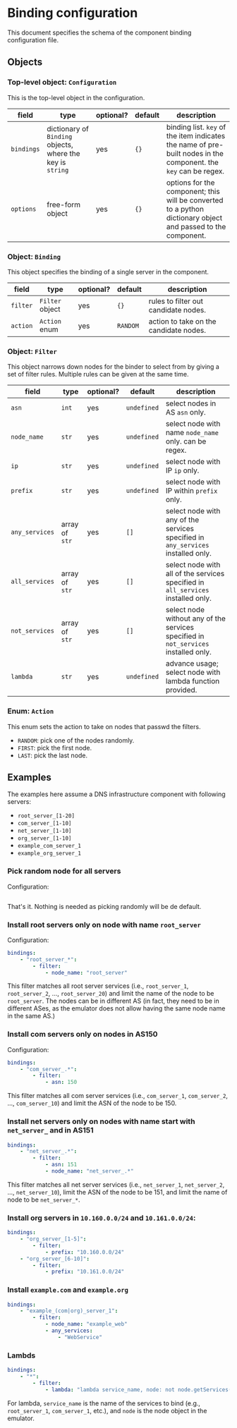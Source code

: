 # Binding configuration

This document specifies the schema of the component binding configuration file.

## Objects

### Top-level object: `Configuration`

This is the top-level object in the configuration.

|field|type|optional?|default|description|
|--|--|--|--|--|
|`bindings`|dictionary of `Binding` objects, where the key is `string`|yes|`{}`|binding list. `key` of the item indicates the name of pre-built nodes in the component. the `key` can be regex.|
|`options`|free-form object|yes|`{}`|options for the component; this will be converted to a python dictionary object and passed to the component.|

### Object: `Binding`

This object specifies the binding of a single server in the component.

|field|type|optional?|default|description|
|--|--|--|--|--|
|`filter`|`Filter` object|yes|`{}`|rules to filter out candidate nodes.|
|`action`|`Action` enum|yes|`RANDOM`|action to take on the candidate nodes.|

### Object: `Filter`

This object narrows down nodes for the binder to select from by giving a set of filter rules. Multiple rules can be given at the same time.

|field|type|optional?|default|description|
|--|--|--|--|--|
|`asn`|`int`|yes|`undefined`|select nodes in AS `asn` only.|
|`node_name`|`str`|yes|`undefined`|select node with name `node_name` only. can be regex.|
|`ip`|`str`|yes|`undefined`|select node with IP `ip` only.|
|`prefix`|`str`|yes|`undefined`|select node with IP within `prefix` only.|
|`any_services`|array of `str`|yes|`[]`|select node with any of the services specified in `any_services` installed only.|
|`all_services`|array of `str`|yes|`[]`|select node with all of the services specified in `all_services` installed only.|
|`not_services`|array of `str`|yes|`[]`|select node without any of the services specified in `not_services` installed only.|
|`lambda`|`str`|yes|`undefined`|advance usage; select node with lambda function provided.|

### Enum: `Action`

This enum sets the action to take on nodes that passwd the filters.

- `RANDOM`: pick one of the nodes randomly.
- `FIRST`: pick the first node.
- `LAST`: pick the last node.

## Examples

The examples here assume a DNS infrastructure component with following servers:

- `root_server_[1-20]`
- `com_server_[1-10]`
- `net_server_[1-10]`
- `org_server_[1-10]`
- `example_com_server_1`
- `example_org_server_1`

### Pick random node for all servers

Configuration:

```yaml
```

That's it. Nothing is needed as picking randomly will be de default.

### Install root servers only on node with name `root_server`

Configuration:

```yaml
bindings:
    - "root_server_*":
        - filter:
            - node_name: "root_server"
```

This filter matches all root server services (i.e., `root_server_1`, `root_server_2`, ..., `root_server_20`) and limit the name of the node to be `root_server`. The nodes can be in different AS (in fact, they need to be in different ASes, as the emulator does not allow having the same node name in the same AS.)

### Install com servers only on nodes in AS150

Configuration:

```yaml
bindings:
    - "com_server_.*":
        - filter:
            - asn: 150
```

This filter matches all com server services (i.e., `com_server_1`, `com_server_2`, ..., `com_server_10`) and limit the ASN of the node to be 150.

### Install net servers only on nodes with name start with `net_server_` and in AS151

```yaml
bindings:
    - "net_server_.*":
        - filter:
            - asn: 151
            - node_name: "net_server_.*"
```

This filter matches all net server services (i.e., `net_server_1`, `net_server_2`, ..., `net_server_10`), limit the ASN of the node to be 151, and limit the name of node to be `net_server_*`.

### Install org servers in `10.160.0.0/24` and `10.161.0.0/24`:

```yaml
bindings:
    - "org_server_[1-5]":
        - filter:
            - prefix: "10.160.0.0/24"
    - "org_server_[6-10]":
        - filter:
            - prefix: "10.161.0.0/24"
```

### Install `example.com` and `example.org`

```yaml
bindings:
    - "example_(com|org)_server_1":
        - filter:
            - node_name: "example_web"
            - any_services:
                - "WebService"
```

### Lambds

```yaml
bindings:
    - "*":
        - filter:
            - lambda: "lambda service_name, node: not node.getServices().has('DomainNameCachingService')"
```

For lambda, `service_name` is the name of the services to bind (e.g., `root_server_1`, `com_server_1`, etc.), and `node` is the node object in the emulator.